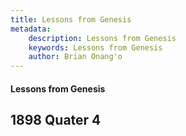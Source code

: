 ```yaml
---
title: Lessons from Genesis
metadata:
    description: Lessons from Genesis
    keywords: Lessons from Genesis
    author: Brian Onang'o
---
```


#### Lessons from Genesis

## 1898 Quater 4
